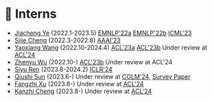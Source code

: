 # 🤖 Interns


- [Jiacheng Ye](https://jiacheng-ye.github.io/) (2022.1-2023.5) [EMNLP'22a](https://arxiv.org/pdf/2209.14569.pdf) [EMNLP'22b](https://arxiv.org/abs/2210.12329) [ICML'23](https://arxiv.org/abs/2302.05698) 
- [Sijie Cheng](https://adacheng.github.io/) (2022.3-2022.8)  [AAAI'23](https://arxiv.org/abs/2211.11160) 
- [Yaoxiang Wang](https://scholar.google.com/citations?user=7e_BZuYAAAAJ&hl=zh-CN) (2022.10-2024.4)  [ACL'23a](https://arxiv.org/abs/2212.10375) [ACL'23b](https://arxiv.org/abs/2303.02913) Under review at [ACL'24](https://arxiv.org/pdf/2402.10178.pdf)
- [Zhenyu Wu](https://github.com/numbmelon)  (2022.10-)     [ACL'23b](https://arxiv.org/abs/2303.02913) Under review at ACL'24
- [Siyu Ren](https://drsy.github.io/)  (2023.8-2024.2)  [ICLR'24](https://arxiv.org/abs/2310.04691) 
- [Qiushi Sun](https://qiushisun.github.io/)  (2023.6-)    Under review at [COLM'24](https://arxiv.org/abs/2310.00280), [Survey Paper](https://arxiv.org/abs/2403.14734)
- [Fangzhi Xu](https://xufangzhi.github.io/)  (2023.8-) Under review at [ACL'24](https://arxiv.org/abs/2311.09278) 
- [Kanzhi Cheng](https://scholar.google.com/citations?user=S2IPVnwAAAAJ&hl=zh-CN)  (2023.8-)  Under review at [ACL'24](https://arxiv.org/abs/2311.09278) 
